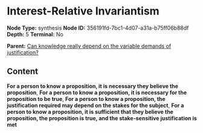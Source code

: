 # Interest-Relative Invariantism

**Node Type:** synthesis
**Node ID:** 356191fd-7bc1-4d07-a31a-b75ff06b88df
**Depth:** 5
**Terminal:** No

**Parent:** [Can knowledge really depend on the variable demands of justification?](can-knowledge-really-depend-on-the-variable-demands-of-justification-antithesis-001909a3-1696-4400-b97c-5845affef00d.md)

## Content

**For a person to know a proposition, it is necessary they believe the proposition**, **For a person to know a proposition, it is necessary for the proposition to be true**, **For a person to know a proposition, the justification required may depend on the stakes for the subject**, **For a person to know a proposition, it is sufficient that they believe the proposition, the proposition is true, and the stake-sensitive justification is met**
